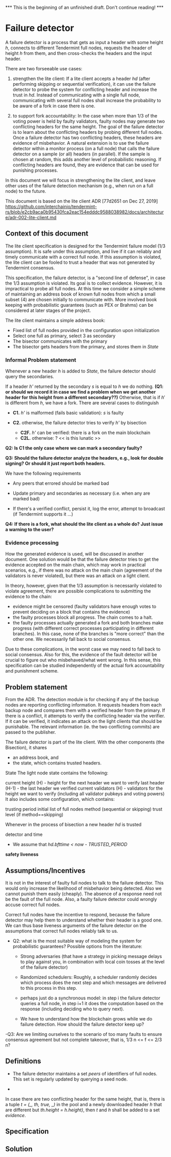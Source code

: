 *** This is the beginning of an unfinished draft. Don't continue reading! ***

# Failure detector

A failure detector is a process that gets as input a header with some height *h*, connects to different Tendermint full nodes, requests the header of height *h* from them, and then cross-checks the headers and the input header.

There are two forseeable use cases:

1) strengthen the lite client: If a lite client accepts a header *hd* (after performing skipping or sequential verification), it can use the failure detector to probe the system for conflicting header and increase the trust in *hd*. Instead of communicating with a single full node, communicating with several full nodes shall increase the probability to be aware of a fork in case there is one.

2) to support fork accountability: In the case when more than 1/3 of the voting power is held by faulty validators, faulty nodes may generate two conflicting headers for the same height. The goal of the failure detector is to learn about the conflicting headers by probing different full nodes. Once a failure detector has two conflicting headers, these headers are evidence of misbehavior. A natural extension is to use the failure detector within a monitor process (on a full node) that calls the failure detector on a sample (or all) headers (in parallel). If the sample is chosen at random, this adds another level of probabilistic reasoning. If conflicting headers are found, they are evidence that can be used for punishing processes.

In this document we will focus in strengthening the lite client, and leave other uses of the failure detection mechanism (e.g., when run on a full node) to the future.

This document is based on the lite client ADR [77d2651 on Dec 27, 2019]
https://github.com/interchainio/tendermint-rs/blob/e2cb9aca0b95430fca2eac154edddc9588038982/docs/architecture/adr-002-lite-client.md

## Context of this document

The lite client specification is designed for the Tendermint failure model (1/3 assumption). It is safe under this assumption, and live if it can reliably and timely communicate with a correct full node. If this assumption is violated, the lite client can be fooled to trust a header that was not generated by Tendermint consensus.

This specification, the failure detector, is a "second line of defense", in case the 1/3 assumption is violated. Its goal is to collect evidence. However, it is impractical to probe all full nodes. At this time we consider a simple scheme of maintaining an address book of known full nodes from which a small subset (4) are chosen initially to communicate with. More involved book keeping with probabilistic guarantees (such as PEX or Brahms) can be considered at later stages of the project.



The lite client maintains a simple address book:
- Fixed list of full nodes provided in the configuration upon initialization
- Select one full as primary, select 3 as secondary
- The bisector communicates with the primary
- The bisector gets headers from the primary, and stores them in *State*

### Informal Problem statement

Whenever a new header *h* is added to *State*, the failure detector should query the secondaries.

If a header *h'* returned by the secondary *s* is equal to *h* we do nothing. **(Q1: or should we record it in case we find a problem when we get another header for this height from a different secondary??)** Otherwise, that is if $h'$ is
different from *h*, we have a fork. There are several cases to distinguish

   - **C1.** *h'* is malformed (fails basic validation): *s* is faulty
   - **C2.** otherwise, the failure detector tries to verify *h'* by bisection

        - **C2F.** *h'* can be verified: there is a fork on the main blockchain
        - **C2L.** otherwise: ? << is this lunatic >>

**Q2: Is C1 the only case where we can mark a secondary faulty?**

**Q3: Should the failure detector analyze the headers, e.g., look for double signing? Or should it just report both headers.**

We have the following requirements

- Any peers that errored should be marked bad

- Update primary and secondaries as necessary (i.e. when any are marked bad)

- If there's a verified conflict, persist it, log the error, attempt to broadcast (if Tendermint supports it ...)

**Q4: If there is a fork, what should the lite client as a whole do? Just issue a warning to the user?**



### Evidence processing

How the generated evidence is used, will be discussed in another document. One solution would be that the failure detector tries to get the evidence accepted on the main chain, which may work in practical scenarios, e.g., if there was no attack on the main chain (agreement of the validators is never violated), but there was an attack on a light client.

 In theory, however,
given that the 1/3 assumption is necessarily violated to violate agreement, there are possible complications to submitting the evidence to the chain:

- evidence might be censored (faulty validators have enough votes to prevent deciding on a block that contains the evidence)
- the faulty processes block all progress. The chain comes to a halt.
- the faulty processes actually generated a fork and both branches make progress (with different correct processes participating in different branches). In this case, none of the branches is "more correct" than the other one. We necessarily fall back to social consensus.

Due to these complications, in the worst case we may need to fall back to social consensus. Also for this, the evidence of the fault detector will be crucial to figure out who misbehaved/what went wrong. In this sense, this specification can be studied independently of the actual fork accountability and punishment scheme.


## Problem statement

From the ADR.
The detection module is for checking if any of the backup nodes are reporting conflicting information. It requests headers from each backup node and compares them with a verified header from the primary. If there is a conflict, it attempts to verify the conflicting header via the verifier. If it can be verified, it indicates an attack on the light clients that should be punishable. The relevant information (ie. the two conflicting commits) are passed to the publisher.


The failure detector is part of the lite client. With the other components (the Bisection), it shares
  - an address book, and
  - the state, which contains trusted headers.

  State
  The light node state contains the following:

  current height (H) - height for the next header we want to verify
  last header (H-1) - the last header we verified
  current validators (H) - validators for the height we want to verify (including all validator pubkeys and voting powers)
  It also includes some configuration, which contains:

  trusting period
  initial list of full nodes
  method (sequential or skipping)
  trust level (if method==skipping)


  Whenever in the process of bisection a new header *hd* is trusted

detector and time

- We assume that *hd.bfttime < now - TRUSTED_PERIOD*

**safety liveness**



## Assumptions/Incentives

It is not in the interest of faulty full nodes to talk to the failure detector. This would only increase the likelihood of misbehavior being detected. Also we cannot punish them easily (cheaply). The absence of a response need not be the fault of the full node. Also, a faulty failure detector could wrongly accuse correct full nodes.

Correct full nodes have the incentive to respond, because the failure detector may help them to understand whether their header is a good one. We can thus base liveness arguments of the failure detector on the assumptions that correct full nodes reliably talk to us.


- Q2: what is the most suitable way of modeling the system for probabilistic guarantees? Possible options from the literature:

  - Strong adversaries (that have a strategy in picking message delays to play against you, in combination with local coin tosses at the level of the failure detector)

  - Randomized schedulers: Roughly, a scheduler randomly decides which process does the next step and which messages are delivered to this process in this step.

  - perhaps just do a synchronous model: in step i the failure detector queries a full node, in step i+1 it does the computation based on the response (including deciding who to query next).

  - We have to understand how the blockchain grows while we do failure detection. How should the failure detector keep up?

-Q3: Are we limiting ourselves to the scenario of too many faults to ensure consensus agreement but not complete takeover, that is, 1/3 n <= f <= 2/3 n?


## Definitions


- The failure detector maintains a set *peers* of identifiers of full nodes. This set is regularly updated by querying a seed node.

-

In case there are two conflicting header for the same height, that is, there is a tuple *t = (_, th, true, _)* in the pool and a newly downloaded header *h* that are different but *th.height = h.height)*, then *t* and *h* shall be added to a set *evidence*.

## Specification

## Solution

